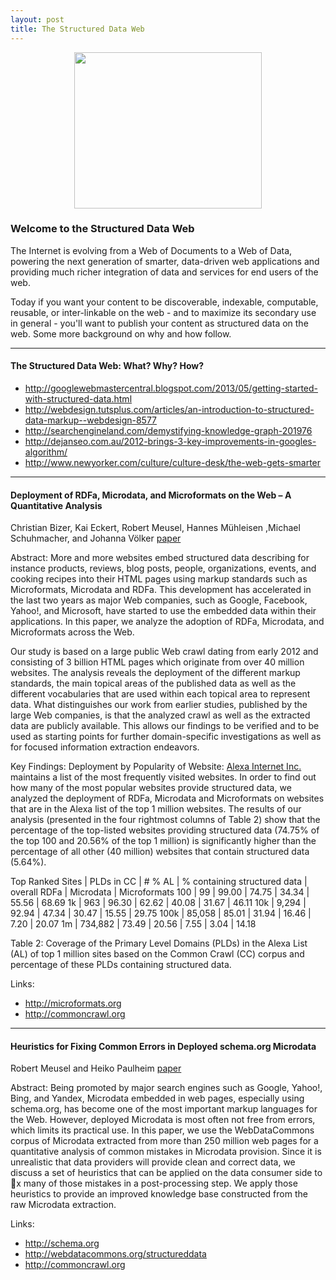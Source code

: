 ```yaml
---
layout: post
title: The Structured Data Web
---
```


<p align="center">
  <img src="http://www.newyorker.com/wp-content/uploads/2012/05/Google-knowledge-graph.jpg" 
  width="300px" height="250px" />
</p>


### Welcome to the Structured Data Web
The Internet is evolving from a Web of Documents to a Web of Data, powering the next generation of smarter, data-driven web applications and providing much richer integration of data and services for end users of the web.

Today if you want your content to be discoverable, indexable, computable, reusable, or inter-linkable on the web - and to maximize its secondary use in general - you'll want to publish your content as structured data on the web.  Some more background on why and how follow.



***

#### The Structured Data Web: What? Why? How?
* http://googlewebmastercentral.blogspot.com/2013/05/getting-started-with-structured-data.html
* http://webdesign.tutsplus.com/articles/an-introduction-to-structured-data-markup--webdesign-8577
* http://searchengineland.com/demystifying-knowledge-graph-201976
* http://dejanseo.com.au/2012-brings-3-key-improvements-in-googles-algorithm/
* http://www.newyorker.com/culture/culture-desk/the-web-gets-smarter


***

#### Deployment of RDFa, Microdata, and Microformats on the Web – A Quantitative Analysis
Christian Bizer, Kai Eckert, Robert Meusel, Hannes Mühleisen ,Michael Schuhmacher, and Johanna Völker
[paper](http://dws.informatik.uni-mannheim.de/fileadmin/lehrstuehle/ki/pub/Bizer-etal-DeploymentRDFaMicrodataMicroformats-ISWC-InUse-2013.pdf)

Abstract:
More and more websites embed structured data describing for instance products, reviews, blog posts, people, organizations, events, and cooking recipes into their HTML pages using markup standards such as Microformats, Microdata and RDFa. This development has accelerated in the last two years as major Web companies, such as Google, Facebook, Yahoo!, and Microsoft, have started to use the embedded data within their applications. In this paper, we analyze the adoption of RDFa, Microdata, and Microformats across the Web. 

Our study is based on a large public Web crawl dating from early 2012 and consisting of 3 billion HTML pages which originate from over 40 million websites.  The analysis reveals the deployment of the different markup standards, the main topical areas of the published data as well as the different vocabularies that are used within each topical area to represent data. What distinguishes our work from earlier studies, published by the large Web companies, is that the analyzed crawl as well as the extracted data are publicly available. This allows our findings to be verified and to be used as starting points for further domain-specific investigations as well as for focused information extraction endeavors.

Key Findings:
Deployment by Popularity of Website: [Alexa Internet Inc.](http://www.alexa.com/) maintains a list of the most frequently visited websites. In order to find out how many of the most popular websites provide structured data, we analyzed the deployment of RDFa, Microdata and Microformats on websites that are in the Alexa list of the top 1  million websites. The results of our analysis (presented in the four rightmost columns of Table 2) show that the percentage of the top-listed websites providing structured data (74.75% of the top 100 and 20.56% of the top 1  million) is significantly higher than the percentage of all other (40 million) websites that contain structured data (5.64%).

Top Ranked Sites |  PLDs in CC | # % AL |  % containing structured data | overall RDFa |  Microdata | Microformats
100     | 99        |  99.00 | 74.75    | 34.34   | 55.56   | 68.69
1k      | 963       |  96.30 | 62.62    | 40.08   |  31.67  | 46.11
10k     |  9,294    |  92.94 |  47.34   | 30.47   | 15.55   | 29.75
100k    |  85,058   |  85.01 |  31.94   | 16.46   |  7.20   | 20.07
1m      |  734,882  |  73.49 |  20.56   |  7.55   | 3.04    | 14.18

Table 2: Coverage of the Primary Level Domains (PLDs) in the Alexa List (AL) of top 1  million sites based on the Common Crawl (CC) corpus and percentage of these PLDs containing structured data.


Links:
 * http://microformats.org
 * http://commoncrawl.org


***

#### Heuristics for Fixing Common Errors in Deployed schema.org Microdata
Robert Meusel and Heiko Paulheim
[paper](http://dws.informatik.uni-mannheim.de/fileadmin/lehrstuehle/ki/pub/MeuselPaulheim-HeuristicsForFixingCommonErrorsInDeployedSchemaOrgMicrodata-ESWC2015.pdf)


Abstract:
Being  promoted  by  major  search  engines  such  as  Google, Yahoo!,  Bing,  and  Yandex,  Microdata  embedded  in  web  pages,  especially using schema.org, has become one of the most important markup languages for the Web. However, deployed Microdata is most often not free  from  errors,  which  limits  its  practical  use.  In  this  paper,  we  use the WebDataCommons corpus of Microdata extracted from more than 250  million  web  pages  for  a  quantitative  analysis  of  common  mistakes in  Microdata  provision.  Since  it  is  unrealistic  that data providers will provide clean and correct data, we discuss a set of heuristics that can be applied on the data consumer side to x many of those mistakes in a post-processing step. We apply those heuristics to provide an improved knowledge base constructed from the raw Microdata extraction.


Links:
 * http://schema.org
 * http://webdatacommons.org/structureddata
 * http://commoncrawl.org







